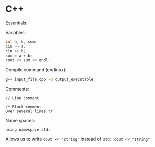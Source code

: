 # C++

Essentials:

Variables:

```c++
int a, b, sum;
cin >> a;
cin >> b;
sum = a + b;
cout << sum << endl;
```

Compile command (on linux):

``` bash
g++ input_file.cpp -o output_executable
```

Comments:

` // Line comment `

``` 
/* Block comment 
Over several lines */
```

Name spaces:

` using namespace std; `

Allows us to write ` cout << "string" ` instead of ` std::cout << "string" ` 

 